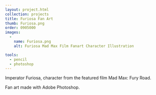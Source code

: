 ```yaml
---
layout: project.html
collection: projects
title: Furiosa Fan Art
thumb: Furiosa.png
order: 0905000
images:
  -
    name: Furiosa.png
    alt: Furiosa Mad Max Film Fanart Character Illustration

tools:
  - pencil
  - photoshop
---
```


Imperator Furiosa, character from the featured film Mad Max: Fury Road.

Fan art made with Adobe Photoshop.
